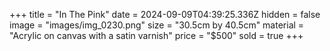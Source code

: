 +++
title = "In The Pink"
date = 2024-09-09T04:39:25.336Z
hidden = false
image = "images/img_0230.png"
size = "30.5cm by 40.5cm"
material = "Acrylic on canvas with a satin varnish"
price = "$500"
sold = true
+++
